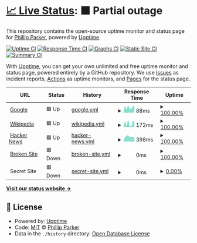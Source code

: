 # [📈 Live Status](https://sound1ab.github.io/NoteHub.Upptime): <!--live status--> **🟧 Partial outage**

This repository contains the open-source uptime monitor and status page for [Phillip Parker](https://phillipparker.io/), powered by [Upptime](https://github.com/upptime/upptime).

[![Uptime CI](https://github.com/koj-co/upptime/workflows/Uptime%20CI/badge.svg)](https://github.com/koj-co/upptime/actions?query=workflow%3A%22Uptime+CI%22)
[![Response Time CI](https://github.com/koj-co/upptime/workflows/Response%20Time%20CI/badge.svg)](https://github.com/koj-co/upptime/actions?query=workflow%3A%22Response+Time+CI%22)
[![Graphs CI](https://github.com/koj-co/upptime/workflows/Graphs%20CI/badge.svg)](https://github.com/koj-co/upptime/actions?query=workflow%3A%22Graphs+CI%22)
[![Static Site CI](https://github.com/koj-co/upptime/workflows/Static%20Site%20CI/badge.svg)](https://github.com/koj-co/upptime/actions?query=workflow%3A%22Static+Site+CI%22)
[![Summary CI](https://github.com/koj-co/upptime/workflows/Summary%20CI/badge.svg)](https://github.com/koj-co/upptime/actions?query=workflow%3A%22Summary+CI%22)

With [Upptime](https://upptime.js.org), you can get your own unlimited and free uptime monitor and status page, powered entirely by a GitHub repository. We use [Issues](https://github.com/sound1ab/NoteHub.Upptime/issues) as incident reports, [Actions](https://github.com/sound1ab/NoteHub.Upptime/actions) as uptime monitors, and [Pages](https://sound1ab.github.io/NoteHub.Upptime) for the status page.

<!--start: status pages-->
<!-- This summary is generated by Upptime (https://github.com/upptime/upptime) -->
<!-- Do not edit this manually, your changes will be overwritten -->
<!-- prettier-ignore -->
| URL | Status | History | Response Time | Uptime |
| --- | ------ | ------- | ------------- | ------ |
| <img alt="" src="https://favicons.githubusercontent.com/www.google.com" height="13"> [Google](https://www.google.com) | 🟩 Up | [google.yml](https://github.com/Sound1ab/NoteHub.Upptime/commits/HEAD/history/google.yml) | <details><summary><img alt="Response time graph" src="./graphs/google/response-time-week.png" height="20"> 88ms</summary><br><a href="https://sound1ab.github.io/NoteHub.Upptime/history/google"><img alt="Response time 78" src="https://img.shields.io/endpoint?url=https%3A%2F%2Fraw.githubusercontent.com%2FSound1ab%2FNoteHub.Upptime%2FHEAD%2Fapi%2Fgoogle%2Fresponse-time.json"></a><br><a href="https://sound1ab.github.io/NoteHub.Upptime/history/google"><img alt="24-hour response time 116" src="https://img.shields.io/endpoint?url=https%3A%2F%2Fraw.githubusercontent.com%2FSound1ab%2FNoteHub.Upptime%2FHEAD%2Fapi%2Fgoogle%2Fresponse-time-day.json"></a><br><a href="https://sound1ab.github.io/NoteHub.Upptime/history/google"><img alt="7-day response time 88" src="https://img.shields.io/endpoint?url=https%3A%2F%2Fraw.githubusercontent.com%2FSound1ab%2FNoteHub.Upptime%2FHEAD%2Fapi%2Fgoogle%2Fresponse-time-week.json"></a><br><a href="https://sound1ab.github.io/NoteHub.Upptime/history/google"><img alt="30-day response time 85" src="https://img.shields.io/endpoint?url=https%3A%2F%2Fraw.githubusercontent.com%2FSound1ab%2FNoteHub.Upptime%2FHEAD%2Fapi%2Fgoogle%2Fresponse-time-month.json"></a><br><a href="https://sound1ab.github.io/NoteHub.Upptime/history/google"><img alt="1-year response time 78" src="https://img.shields.io/endpoint?url=https%3A%2F%2Fraw.githubusercontent.com%2FSound1ab%2FNoteHub.Upptime%2FHEAD%2Fapi%2Fgoogle%2Fresponse-time-year.json"></a></details> | <details><summary><a href="https://sound1ab.github.io/NoteHub.Upptime/history/google">100.00%</a></summary><a href="https://sound1ab.github.io/NoteHub.Upptime/history/google"><img alt="All-time uptime 100.00%" src="https://img.shields.io/endpoint?url=https%3A%2F%2Fraw.githubusercontent.com%2FSound1ab%2FNoteHub.Upptime%2FHEAD%2Fapi%2Fgoogle%2Fuptime.json"></a><br><a href="https://sound1ab.github.io/NoteHub.Upptime/history/google"><img alt="24-hour uptime 100.00%" src="https://img.shields.io/endpoint?url=https%3A%2F%2Fraw.githubusercontent.com%2FSound1ab%2FNoteHub.Upptime%2FHEAD%2Fapi%2Fgoogle%2Fuptime-day.json"></a><br><a href="https://sound1ab.github.io/NoteHub.Upptime/history/google"><img alt="7-day uptime 100.00%" src="https://img.shields.io/endpoint?url=https%3A%2F%2Fraw.githubusercontent.com%2FSound1ab%2FNoteHub.Upptime%2FHEAD%2Fapi%2Fgoogle%2Fuptime-week.json"></a><br><a href="https://sound1ab.github.io/NoteHub.Upptime/history/google"><img alt="30-day uptime 100.00%" src="https://img.shields.io/endpoint?url=https%3A%2F%2Fraw.githubusercontent.com%2FSound1ab%2FNoteHub.Upptime%2FHEAD%2Fapi%2Fgoogle%2Fuptime-month.json"></a><br><a href="https://sound1ab.github.io/NoteHub.Upptime/history/google"><img alt="1-year uptime 100.00%" src="https://img.shields.io/endpoint?url=https%3A%2F%2Fraw.githubusercontent.com%2FSound1ab%2FNoteHub.Upptime%2FHEAD%2Fapi%2Fgoogle%2Fuptime-year.json"></a></details>
| <img alt="" src="https://favicons.githubusercontent.com/en.wikipedia.org" height="13"> [Wikipedia](https://en.wikipedia.org) | 🟩 Up | [wikipedia.yml](https://github.com/Sound1ab/NoteHub.Upptime/commits/HEAD/history/wikipedia.yml) | <details><summary><img alt="Response time graph" src="./graphs/wikipedia/response-time-week.png" height="20"> 172ms</summary><br><a href="https://sound1ab.github.io/NoteHub.Upptime/history/wikipedia"><img alt="Response time 121" src="https://img.shields.io/endpoint?url=https%3A%2F%2Fraw.githubusercontent.com%2FSound1ab%2FNoteHub.Upptime%2FHEAD%2Fapi%2Fwikipedia%2Fresponse-time.json"></a><br><a href="https://sound1ab.github.io/NoteHub.Upptime/history/wikipedia"><img alt="24-hour response time 241" src="https://img.shields.io/endpoint?url=https%3A%2F%2Fraw.githubusercontent.com%2FSound1ab%2FNoteHub.Upptime%2FHEAD%2Fapi%2Fwikipedia%2Fresponse-time-day.json"></a><br><a href="https://sound1ab.github.io/NoteHub.Upptime/history/wikipedia"><img alt="7-day response time 172" src="https://img.shields.io/endpoint?url=https%3A%2F%2Fraw.githubusercontent.com%2FSound1ab%2FNoteHub.Upptime%2FHEAD%2Fapi%2Fwikipedia%2Fresponse-time-week.json"></a><br><a href="https://sound1ab.github.io/NoteHub.Upptime/history/wikipedia"><img alt="30-day response time 171" src="https://img.shields.io/endpoint?url=https%3A%2F%2Fraw.githubusercontent.com%2FSound1ab%2FNoteHub.Upptime%2FHEAD%2Fapi%2Fwikipedia%2Fresponse-time-month.json"></a><br><a href="https://sound1ab.github.io/NoteHub.Upptime/history/wikipedia"><img alt="1-year response time 121" src="https://img.shields.io/endpoint?url=https%3A%2F%2Fraw.githubusercontent.com%2FSound1ab%2FNoteHub.Upptime%2FHEAD%2Fapi%2Fwikipedia%2Fresponse-time-year.json"></a></details> | <details><summary><a href="https://sound1ab.github.io/NoteHub.Upptime/history/wikipedia">100.00%</a></summary><a href="https://sound1ab.github.io/NoteHub.Upptime/history/wikipedia"><img alt="All-time uptime 100.00%" src="https://img.shields.io/endpoint?url=https%3A%2F%2Fraw.githubusercontent.com%2FSound1ab%2FNoteHub.Upptime%2FHEAD%2Fapi%2Fwikipedia%2Fuptime.json"></a><br><a href="https://sound1ab.github.io/NoteHub.Upptime/history/wikipedia"><img alt="24-hour uptime 100.00%" src="https://img.shields.io/endpoint?url=https%3A%2F%2Fraw.githubusercontent.com%2FSound1ab%2FNoteHub.Upptime%2FHEAD%2Fapi%2Fwikipedia%2Fuptime-day.json"></a><br><a href="https://sound1ab.github.io/NoteHub.Upptime/history/wikipedia"><img alt="7-day uptime 100.00%" src="https://img.shields.io/endpoint?url=https%3A%2F%2Fraw.githubusercontent.com%2FSound1ab%2FNoteHub.Upptime%2FHEAD%2Fapi%2Fwikipedia%2Fuptime-week.json"></a><br><a href="https://sound1ab.github.io/NoteHub.Upptime/history/wikipedia"><img alt="30-day uptime 100.00%" src="https://img.shields.io/endpoint?url=https%3A%2F%2Fraw.githubusercontent.com%2FSound1ab%2FNoteHub.Upptime%2FHEAD%2Fapi%2Fwikipedia%2Fuptime-month.json"></a><br><a href="https://sound1ab.github.io/NoteHub.Upptime/history/wikipedia"><img alt="1-year uptime 100.00%" src="https://img.shields.io/endpoint?url=https%3A%2F%2Fraw.githubusercontent.com%2FSound1ab%2FNoteHub.Upptime%2FHEAD%2Fapi%2Fwikipedia%2Fuptime-year.json"></a></details>
| <img alt="" src="https://favicons.githubusercontent.com/news.ycombinator.com" height="13"> [Hacker News](https://news.ycombinator.com) | 🟩 Up | [hacker-news.yml](https://github.com/Sound1ab/NoteHub.Upptime/commits/HEAD/history/hacker-news.yml) | <details><summary><img alt="Response time graph" src="./graphs/hacker-news/response-time-week.png" height="20"> 398ms</summary><br><a href="https://sound1ab.github.io/NoteHub.Upptime/history/hacker-news"><img alt="Response time 412" src="https://img.shields.io/endpoint?url=https%3A%2F%2Fraw.githubusercontent.com%2FSound1ab%2FNoteHub.Upptime%2FHEAD%2Fapi%2Fhacker-news%2Fresponse-time.json"></a><br><a href="https://sound1ab.github.io/NoteHub.Upptime/history/hacker-news"><img alt="24-hour response time 367" src="https://img.shields.io/endpoint?url=https%3A%2F%2Fraw.githubusercontent.com%2FSound1ab%2FNoteHub.Upptime%2FHEAD%2Fapi%2Fhacker-news%2Fresponse-time-day.json"></a><br><a href="https://sound1ab.github.io/NoteHub.Upptime/history/hacker-news"><img alt="7-day response time 398" src="https://img.shields.io/endpoint?url=https%3A%2F%2Fraw.githubusercontent.com%2FSound1ab%2FNoteHub.Upptime%2FHEAD%2Fapi%2Fhacker-news%2Fresponse-time-week.json"></a><br><a href="https://sound1ab.github.io/NoteHub.Upptime/history/hacker-news"><img alt="30-day response time 390" src="https://img.shields.io/endpoint?url=https%3A%2F%2Fraw.githubusercontent.com%2FSound1ab%2FNoteHub.Upptime%2FHEAD%2Fapi%2Fhacker-news%2Fresponse-time-month.json"></a><br><a href="https://sound1ab.github.io/NoteHub.Upptime/history/hacker-news"><img alt="1-year response time 412" src="https://img.shields.io/endpoint?url=https%3A%2F%2Fraw.githubusercontent.com%2FSound1ab%2FNoteHub.Upptime%2FHEAD%2Fapi%2Fhacker-news%2Fresponse-time-year.json"></a></details> | <details><summary><a href="https://sound1ab.github.io/NoteHub.Upptime/history/hacker-news">100.00%</a></summary><a href="https://sound1ab.github.io/NoteHub.Upptime/history/hacker-news"><img alt="All-time uptime 99.95%" src="https://img.shields.io/endpoint?url=https%3A%2F%2Fraw.githubusercontent.com%2FSound1ab%2FNoteHub.Upptime%2FHEAD%2Fapi%2Fhacker-news%2Fuptime.json"></a><br><a href="https://sound1ab.github.io/NoteHub.Upptime/history/hacker-news"><img alt="24-hour uptime 100.00%" src="https://img.shields.io/endpoint?url=https%3A%2F%2Fraw.githubusercontent.com%2FSound1ab%2FNoteHub.Upptime%2FHEAD%2Fapi%2Fhacker-news%2Fuptime-day.json"></a><br><a href="https://sound1ab.github.io/NoteHub.Upptime/history/hacker-news"><img alt="7-day uptime 100.00%" src="https://img.shields.io/endpoint?url=https%3A%2F%2Fraw.githubusercontent.com%2FSound1ab%2FNoteHub.Upptime%2FHEAD%2Fapi%2Fhacker-news%2Fuptime-week.json"></a><br><a href="https://sound1ab.github.io/NoteHub.Upptime/history/hacker-news"><img alt="30-day uptime 100.00%" src="https://img.shields.io/endpoint?url=https%3A%2F%2Fraw.githubusercontent.com%2FSound1ab%2FNoteHub.Upptime%2FHEAD%2Fapi%2Fhacker-news%2Fuptime-month.json"></a><br><a href="https://sound1ab.github.io/NoteHub.Upptime/history/hacker-news"><img alt="1-year uptime 99.95%" src="https://img.shields.io/endpoint?url=https%3A%2F%2Fraw.githubusercontent.com%2FSound1ab%2FNoteHub.Upptime%2FHEAD%2Fapi%2Fhacker-news%2Fuptime-year.json"></a></details>
| <img alt="" src="https://favicons.githubusercontent.com/thissitedoesnotexist.com" height="13"> [Broken Site](https://thissitedoesnotexist.com) | 🟥 Down | [broken-site.yml](https://github.com/Sound1ab/NoteHub.Upptime/commits/HEAD/history/broken-site.yml) | <details><summary><img alt="Response time graph" src="./graphs/broken-site/response-time-week.png" height="20"> 0ms</summary><br><a href="https://sound1ab.github.io/NoteHub.Upptime/history/broken-site"><img alt="Response time 0" src="https://img.shields.io/endpoint?url=https%3A%2F%2Fraw.githubusercontent.com%2FSound1ab%2FNoteHub.Upptime%2FHEAD%2Fapi%2Fbroken-site%2Fresponse-time.json"></a><br><a href="https://sound1ab.github.io/NoteHub.Upptime/history/broken-site"><img alt="24-hour response time 0" src="https://img.shields.io/endpoint?url=https%3A%2F%2Fraw.githubusercontent.com%2FSound1ab%2FNoteHub.Upptime%2FHEAD%2Fapi%2Fbroken-site%2Fresponse-time-day.json"></a><br><a href="https://sound1ab.github.io/NoteHub.Upptime/history/broken-site"><img alt="7-day response time 0" src="https://img.shields.io/endpoint?url=https%3A%2F%2Fraw.githubusercontent.com%2FSound1ab%2FNoteHub.Upptime%2FHEAD%2Fapi%2Fbroken-site%2Fresponse-time-week.json"></a><br><a href="https://sound1ab.github.io/NoteHub.Upptime/history/broken-site"><img alt="30-day response time 0" src="https://img.shields.io/endpoint?url=https%3A%2F%2Fraw.githubusercontent.com%2FSound1ab%2FNoteHub.Upptime%2FHEAD%2Fapi%2Fbroken-site%2Fresponse-time-month.json"></a><br><a href="https://sound1ab.github.io/NoteHub.Upptime/history/broken-site"><img alt="1-year response time 0" src="https://img.shields.io/endpoint?url=https%3A%2F%2Fraw.githubusercontent.com%2FSound1ab%2FNoteHub.Upptime%2FHEAD%2Fapi%2Fbroken-site%2Fresponse-time-year.json"></a></details> | <details><summary><a href="https://sound1ab.github.io/NoteHub.Upptime/history/broken-site">100.00%</a></summary><a href="https://sound1ab.github.io/NoteHub.Upptime/history/broken-site"><img alt="All-time uptime 100.00%" src="https://img.shields.io/endpoint?url=https%3A%2F%2Fraw.githubusercontent.com%2FSound1ab%2FNoteHub.Upptime%2FHEAD%2Fapi%2Fbroken-site%2Fuptime.json"></a><br><a href="https://sound1ab.github.io/NoteHub.Upptime/history/broken-site"><img alt="24-hour uptime 100.00%" src="https://img.shields.io/endpoint?url=https%3A%2F%2Fraw.githubusercontent.com%2FSound1ab%2FNoteHub.Upptime%2FHEAD%2Fapi%2Fbroken-site%2Fuptime-day.json"></a><br><a href="https://sound1ab.github.io/NoteHub.Upptime/history/broken-site"><img alt="7-day uptime 100.00%" src="https://img.shields.io/endpoint?url=https%3A%2F%2Fraw.githubusercontent.com%2FSound1ab%2FNoteHub.Upptime%2FHEAD%2Fapi%2Fbroken-site%2Fuptime-week.json"></a><br><a href="https://sound1ab.github.io/NoteHub.Upptime/history/broken-site"><img alt="30-day uptime 100.00%" src="https://img.shields.io/endpoint?url=https%3A%2F%2Fraw.githubusercontent.com%2FSound1ab%2FNoteHub.Upptime%2FHEAD%2Fapi%2Fbroken-site%2Fuptime-month.json"></a><br><a href="https://sound1ab.github.io/NoteHub.Upptime/history/broken-site"><img alt="1-year uptime 100.00%" src="https://img.shields.io/endpoint?url=https%3A%2F%2Fraw.githubusercontent.com%2FSound1ab%2FNoteHub.Upptime%2FHEAD%2Fapi%2Fbroken-site%2Fuptime-year.json"></a></details>
| <img alt="" src="https://favicons.githubusercontent.com/null" height="13"> Secret Site | 🟥 Down | [secret-site.yml](https://github.com/Sound1ab/NoteHub.Upptime/commits/HEAD/history/secret-site.yml) | <details><summary><img alt="Response time graph" src="./graphs/secret-site/response-time-week.png" height="20"> 0ms</summary><br><a href="https://sound1ab.github.io/NoteHub.Upptime/history/secret-site"><img alt="Response time 0" src="https://img.shields.io/endpoint?url=https%3A%2F%2Fraw.githubusercontent.com%2FSound1ab%2FNoteHub.Upptime%2FHEAD%2Fapi%2Fsecret-site%2Fresponse-time.json"></a><br><a href="https://sound1ab.github.io/NoteHub.Upptime/history/secret-site"><img alt="24-hour response time 0" src="https://img.shields.io/endpoint?url=https%3A%2F%2Fraw.githubusercontent.com%2FSound1ab%2FNoteHub.Upptime%2FHEAD%2Fapi%2Fsecret-site%2Fresponse-time-day.json"></a><br><a href="https://sound1ab.github.io/NoteHub.Upptime/history/secret-site"><img alt="7-day response time 0" src="https://img.shields.io/endpoint?url=https%3A%2F%2Fraw.githubusercontent.com%2FSound1ab%2FNoteHub.Upptime%2FHEAD%2Fapi%2Fsecret-site%2Fresponse-time-week.json"></a><br><a href="https://sound1ab.github.io/NoteHub.Upptime/history/secret-site"><img alt="30-day response time 0" src="https://img.shields.io/endpoint?url=https%3A%2F%2Fraw.githubusercontent.com%2FSound1ab%2FNoteHub.Upptime%2FHEAD%2Fapi%2Fsecret-site%2Fresponse-time-month.json"></a><br><a href="https://sound1ab.github.io/NoteHub.Upptime/history/secret-site"><img alt="1-year response time 0" src="https://img.shields.io/endpoint?url=https%3A%2F%2Fraw.githubusercontent.com%2FSound1ab%2FNoteHub.Upptime%2FHEAD%2Fapi%2Fsecret-site%2Fresponse-time-year.json"></a></details> | <details><summary><a href="https://sound1ab.github.io/NoteHub.Upptime/history/secret-site">0.00%</a></summary><a href="https://sound1ab.github.io/NoteHub.Upptime/history/secret-site"><img alt="All-time uptime 54.20%" src="https://img.shields.io/endpoint?url=https%3A%2F%2Fraw.githubusercontent.com%2FSound1ab%2FNoteHub.Upptime%2FHEAD%2Fapi%2Fsecret-site%2Fuptime.json"></a><br><a href="https://sound1ab.github.io/NoteHub.Upptime/history/secret-site"><img alt="24-hour uptime 0.00%" src="https://img.shields.io/endpoint?url=https%3A%2F%2Fraw.githubusercontent.com%2FSound1ab%2FNoteHub.Upptime%2FHEAD%2Fapi%2Fsecret-site%2Fuptime-day.json"></a><br><a href="https://sound1ab.github.io/NoteHub.Upptime/history/secret-site"><img alt="7-day uptime 0.00%" src="https://img.shields.io/endpoint?url=https%3A%2F%2Fraw.githubusercontent.com%2FSound1ab%2FNoteHub.Upptime%2FHEAD%2Fapi%2Fsecret-site%2Fuptime-week.json"></a><br><a href="https://sound1ab.github.io/NoteHub.Upptime/history/secret-site"><img alt="30-day uptime 1.38%" src="https://img.shields.io/endpoint?url=https%3A%2F%2Fraw.githubusercontent.com%2FSound1ab%2FNoteHub.Upptime%2FHEAD%2Fapi%2Fsecret-site%2Fuptime-month.json"></a><br><a href="https://sound1ab.github.io/NoteHub.Upptime/history/secret-site"><img alt="1-year uptime 54.20%" src="https://img.shields.io/endpoint?url=https%3A%2F%2Fraw.githubusercontent.com%2FSound1ab%2FNoteHub.Upptime%2FHEAD%2Fapi%2Fsecret-site%2Fuptime-year.json"></a></details>

<!--end: status pages-->

[**Visit our status website →**](https://sound1ab.github.io/NoteHub.Upptime)

## 📄 License

- Powered by: [Upptime](https://github.com/upptime/upptime)
- Code: [MIT](./LICENSE) © [Phillip Parker](https://phillipparker.io/)
- Data in the `./history` directory: [Open Database License](https://opendatacommons.org/licenses/odbl/1-0/)

